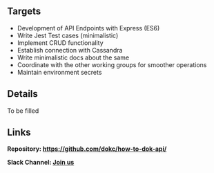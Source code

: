 ## Targets

- Development of API Endpoints with Express (ES6)
- Write Jest Test cases (minimalistic)
- Implement CRUD functionality
- Establish connection with Cassandra
- Write minimalistic docs about the same
- Coordinate with the other working groups for smoother operations
- Maintain environment secrets

## Details

To be filled

## Links

**Repository: https://github.com/dokc/how-to-dok-api/**

**Slack Channel: [Join us](https://dokcommunity.slack.com/archives/C036HC59Z2T)**
